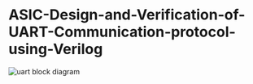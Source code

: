 # ASIC-Design-and-Verification-of-UART-Communication-protocol-using-Verilog

![uart block diagram](https://github.com/user-attachments/assets/bec96be3-f351-45fa-a69f-65ac1d9e9643)

